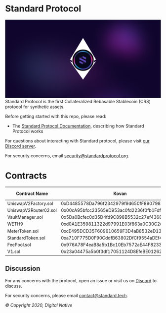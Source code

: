 # Standard Protocol
![banner](./media/standard-evm.png)
Standard Protocol is the first Collateralized Rebasable Stablecoin (CRS) protocol for
synthetic assets.

Before getting started with this repo, please read:

* The [Standard Protocol Documentation](docs.standardprotocol.org), describing how Standard Protocol works

For questions about interacting with Standard protocol, please visit [our Discord server](https://chat.standardprotocol.org).

For security concerns, email [security@standardprotocol.org](mailto:security@standardprotocol.org).

# Contracts

| Contract Name         | Kovan                                      | Mumbai | Eth Mainnet | Polygon Mainnet | Shiden |
|-----------------------|--------------------------------------------|--------|-------------|-----------------|--------|
| UniswapV2Factory.sol  | 0xD4485578Da796f2342979f9d650fF89079886C46 |        |             |                 |        |
| UniswapV2Router02.sol | 0x00cA95bfcc23565eD953ac0fd2236f0fb1Fdf81E |        |             |                 |        |
| VaultManager.sol      | 0x5Da0Bcfec0d35D4fd9C898B5532c27ef4368cddE |        |             |                 |        |
| WETH9                 | 0xd0A1E359811322d97991E03f863a0C30C2cF029C |        |             |                 |        |
| MeterToken.sol        | 0xcE495DCD35F609610659F3D4aB8532eD13724DDD |        |             |                 |        |
| StandardToken.sol     | 0xa710F775D0F90CddfB63802DfCf9554aDEf4e42F |        |             |                 |        |
| FeePool.sol           | 0x976A78F4eaB8a5b1Bc10Eb7572aE44F82333083e |        |             |                 |        |
| V1.sol                | 0x23a04475a5b0f3df17051124D8EfeBE012622813 |        |             |                 |        |

Discussion
----------

For any concerns with the protocol, open an issue or visit us on [Discord](https://discord.gg/XUNxwXNZVA) to discuss.

For security concerns, please email [contact@standard.tech](mailto:contact@standard.tech).

_© Copyright 2020, Digital Native_
